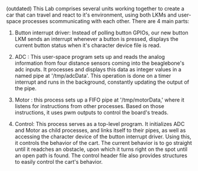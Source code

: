 (outdated)
This Lab comprises several units working together to create a car that can travel and react to it's environment, using both LKMs and user-space processes scommunicating with each other. There are 4 main parts:

   1. Button interrupt driver: Instead of polling button GPIOs, our new button LKM sends an interrupt whenever a button is pressed, displays the current button status when it's character device file is read.

   2. ADC : This user-space program sets up and reads the analog information from four distance sensors coming into the beaglebone's adc inputs. It processes and displays this data as integer values in a named pipe at '/tmp/adcData'. This operation is done on a timer interrupt and runs in the background, constantly updating the output of the pipe.

   3. Motor : this process sets up a FIFO pipe at '/tmp/motorData,' where it listens for instructions from other processes. Based on those instructions, it uses pwm outputs to control the board's treads.

   4. Control: This process serves as a top-level program. It  initializes ADC and Motor as child processes, and links itself to their pipes, as well as accessing the character device of the button interrupt driver. Using this, it controls the behavior of the cart. The current behavior is to go straight until it readches an obstacle, upon which it turns right on the spot until an open path is found. The control header file also provides structures to easily control the cart's behavior. 

